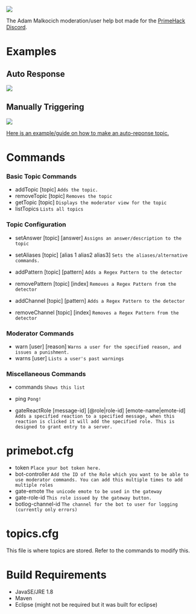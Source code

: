![](https://i.imgur.com/I0Njr7i.png)

The Adam Malkocich moderation/user help bot made for the [PrimeHack Discord](https://discord.gg/hYp5Naz).

# Examples
## Auto Response
![](https://i.imgur.com/dNEwrlz.gif)

## Manually Triggering
![](https://i.imgur.com/m1iHzjk.gif)

[Here is an example/guide on how to make an auto-reponse topic.](https://github.com/SirMangler/PrimeHackBot/wiki/Creating-a-decent-topic.)

# Commands
 
### Basic Topic Commands
- addTopic [topic] `Adds the topic.`
- removeTopic [topic] `Removes the topic`
- getTopic [topic] `Displays the moderator view for the topic`
- listTopics `Lists all topics`
 
### Topic Configuration 
- setAnswer [topic] [answer] `Assigns an answer/description to the topic`
- setAliases [topic] [alias 1 alias2 alias3] `Sets the aliases/alternative commands.`
 
- addPattern [topic] [pattern] `Adds a Regex Pattern to the detector`
- removePattern [topic] [index] `Removes a Regex Pattern from the detector`
 
- addChannel [topic] [pattern] `Adds a Regex Pattern to the detector`
- removeChannel [topic] [index] `Removes a Regex Pattern from the detector`
 
### Moderator Commands
- warn [user] [reason] `Warns a user for the specified reason, and issues a punishment.`
- warns [user] `Lists a user's past warnings`
 
### Miscellaneous Commands 
- commands `Shows this list`
- ping   `Pong!` 
 
- gateReactRole [message-id] [@role|role-id] [emote-name|emote-id] `Adds a specified reaction to a specified message, when this reaction is clicked it will add the specified role. This is designed to grant entry to a server.`

# primebot.cfg
- token `Place your bot token here.`
- bot-controller `Add the ID of the Role which you want to be able to use moderator commands. You can add this multiple times to add multiple roles`
- gate-emote `The unicode emote to be used in the gateway`
- gate-role-id `This role issued by the gateway button.`
- botlog-channel-id `The channel for the bot to user for logging (currently only errors)`

# topics.cfg
This file is where topics are stored. Refer to the commands to modify this.

# Build Requirements
- JavaSE/JRE 1.8
- Maven
- Eclipse (might not be required but it was built for eclipse)
